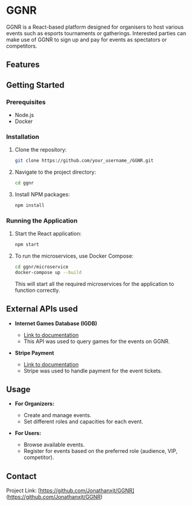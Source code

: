 # GGNR

GGNR is a React-based platform designed for organisers to host various events such as esports tournaments or gatherings. Interested parties can make use of GGNR to sign up and pay for events as spectators or competitors. 

## Features

## Getting Started

### Prerequisites

- Node.js
- Docker

### Installation

1. Clone the repository:

   ```sh
   git clone https://github.com/your_username_/GGNR.git
   ```

2. Navigate to the project directory:

   ```sh
   cd ggnr
   ```

3. Install NPM packages:

   ```sh
   npm install
   ```

### Running the Application

1. Start the React application:

   ```sh
   npm start
   ```

2. To run the microservices, use Docker Compose:

   ```sh
   cd ggnr/microservice
   docker-compose up --build
   ```

   This will start all the required microservices for the application to function correctly.

## External APIs used

- **Internet Games Database (IGDB)**
   - [Link to documentation](https://api-docs.igdb.com/#getting-started)
   - This API was used to query games for the events on GGNR. 

- **Stripe Payment**
   - [Link to documentation](https://docs.stripe.com/)
   - Stripe was used to handle payment for the event tickets. 

## Usage

- **For Organizers:**
  - Create and manage events.
  - Set different roles and capacities for each event.

- **For Users:**
  - Browse available events.
  - Register for events based on the preferred role (audience, VIP, competitor).



## Contact

Project Link: [https://github.com/Jonathanxjt/GGNR] (https://github.com/Jonathanxjt/GGNR)

